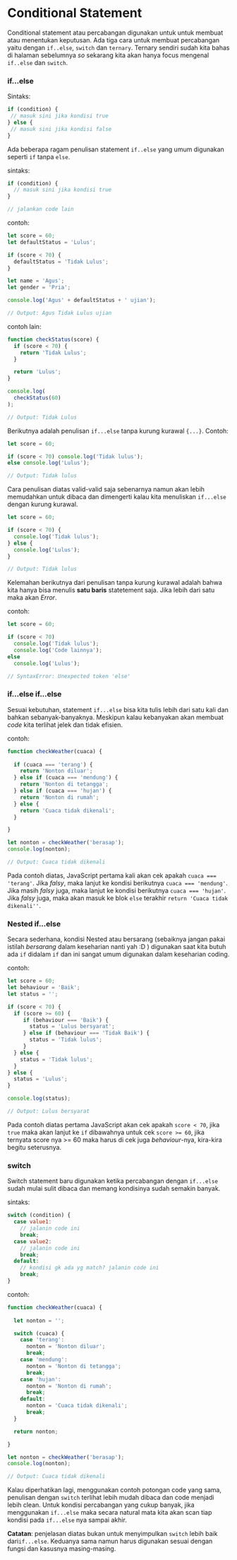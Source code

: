# Conditional Statement

Conditional statement atau percabangan digunakan untuk untuk membuat atau menentukan keputusan. Ada tiga cara untuk membuat percabangan yaitu dengan ```if..else```, ```switch``` dan ```ternary```. Ternary sendiri sudah kita bahas di halaman sebelumnya _so_ sekarang kita akan hanya focus mengenal ```if..else``` dan ```switch```.


### if...else

Sintaks:
```javascript
if (condition) {
 // masuk sini jika kondisi true 
} else {
 // masuk sini jika kondisi false
}
```

Ada beberapa ragam penulisan statement ```if..else``` yang umum digunakan seperti ```if``` tanpa ```else```.

sintaks:

```javascript
if (condition) {
  // masuk sini jika kondisi true
}

// jalankan code lain
```
contoh:

```javascript
let score = 60;
let defaultStatus = 'Lulus';

if (score < 70) {
  defaultStatus = 'Tidak Lulus';
}

let name = 'Agus';
let gender = 'Pria';

console.log('Agus' + defaultStatus + ' ujian');

// Output: Agus Tidak Lulus ujian
```

contoh lain:

```javascript
function checkStatus(score) {
  if (score < 70) {
    return 'Tidak Lulus';
  }

  return 'Lulus';
}

console.log(
  checkStatus(60)
);

// Output: Tidak Lulus
```

Berikutnya adalah penulisan ```if...else``` tanpa kurung kurawal ```{...}```. Contoh:
```javascript
let score = 60;

if (score < 70) console.log('Tidak lulus');
else console.log('Lulus');

// Output: Tidak lulus
```

Cara penulisan diatas valid-valid saja sebenarnya namun akan lebih memudahkan untuk dibaca dan dimengerti kalau kita menuliskan ```if...else``` dengan kurung kurawal. 

```javascript
let score = 60;

if (score < 70) {
  console.log('Tidak lulus');
} else {
  console.log('Lulus');
}

// Output: Tidak lulus
```

Kelemahan berikutnya dari penulisan tanpa kurung kurawal adalah bahwa kita hanya bisa menulis **satu baris** statetement saja. Jika lebih dari satu maka akan _Error_.

contoh:
```javascript
let score = 60;

if (score < 70) 
  console.log('Tidak lulus');
  console.log('Code lainnya');
else 
  console.log('Lulus');

// SyntaxError: Unexpected token 'else'
```

### if...else if...else
Sesuai kebutuhan, statement ```if...else``` bisa kita tulis lebih dari satu kali dan bahkan sebanyak-banyaknya. Meskipun kalau kebanyakan akan membuat _code_ kita terlihat jelek dan tidak efisien.

contoh:
```javascript
function checkWeather(cuaca) {
  
  if (cuaca === 'terang') {
    return 'Nonton diluar';
  } else if (cuaca === 'mendung') {
    return 'Nonton di tetangga';
  } else if (cuaca === 'hujan') {
    return 'Nonton di rumah';
  } else {
    return 'Cuaca tidak dikenali';
  }

}

let nonton = checkWeather('berasap');
console.log(nonton);

// Output: Cuaca tidak dikenali
```
Pada contoh diatas, JavaScript pertama kali akan cek apakah ```cuaca === 'terang'```. Jika _falsy_, maka lanjut ke kondisi berikutnya ```cuaca === 'mendung'```. Jika masih _falsy_ juga, maka lanjut ke kondisi berikutnya ```cuaca === 'hujan'```. Jika _falsy_ juga, maka akan masuk ke blok ```else``` terakhir ```return 'Cuaca tidak dikenali''```.


### Nested if...else
Secara sederhana, kondisi Nested atau bersarang (sebaiknya jangan pakai istilah _bersarang_ dalam keseharian nanti yah :D ) digunakan saat kita butuh ada ```if``` didalam ```if``` dan ini sangat umum digunakan dalam keseharian coding.

contoh:
```javascript
let score = 60;
let behaviour = 'Baik';
let status = '';

if (score < 70) {
  if (score >= 60) {
     if (behaviour === 'Baik') {
       status = 'Lulus bersyarat';
     } else if (behaviour === 'Tidak Baik') {
       status = 'Tidak lulus';
     } 
  } else {
    status = 'Tidak lulus';
  }
} else {
  status = 'Lulus';
}

console.log(status);

// Output: Lulus bersyarat
```
Pada contoh diatas pertama JavaScript akan cek apakah ```score < 70```, jika ```true``` maka akan lanjut ke ```if``` dibawahnya
untuk cek ```score >= 60```, jika ternyata score nya >= 60 maka harus di cek juga _behaviour_-nya, kira-kira begitu seterusnya.

### switch

Switch statement baru digunakan ketika percabangan dengan ```if...else``` sudah mulai sulit dibaca dan memang kondisinya sudah semakin banyak.

sintaks:
```javascript
switch (condition) {
  case value1:
    // jalanin code ini
    break;
  case value2:
    // jalanin code ini
    break;
  default:
    // kondisi gk ada yg match? jalanin code ini
    break;
}
```

contoh:
```javascript
function checkWeather(cuaca) {
  
  let nonton = '';

  switch (cuaca) {
    case 'terang':
      nonton = 'Nonton diluar';
      break;
    case 'mendung':
      nonton = 'Nonton di tetangga';
      break;
    case 'hujan':
      nonton = 'Nonton di rumah';
      break;
    default:
      nonton = 'Cuaca tidak dikenali';
      break;  
  }

  return nonton;

}

let nonton = checkWeather('berasap');
console.log(nonton);

// Output: Cuaca tidak dikenali
```
Kalau diperhatikan lagi, menggunakan contoh potongan code yang sama, penulisan dengan ```switch``` terlihat lebih mudah dibaca dan code menjadi lebih clean. Untuk kondisi percabangan yang cukup banyak, jika menggunakan ```if...else``` maka secara natural mata kita akan scan tiap kondisi pada  ```if...else``` nya sampai akhir.

**Catatan**: penjelasan diatas bukan untuk menyimpulkan ```switch``` lebih baik dari```if...else```. Keduanya sama namun harus digunakan sesuai dengan fungsi dan kasusnya masing-masing. 
